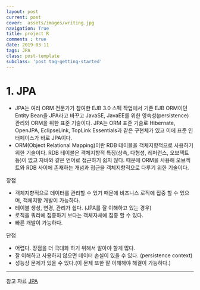```yaml
---
layout: post
current: post
cover:  assets/images/writing.jpg
navigation: True
title: project R
comments : true
date: 2019-03-11
tags: JPA
class: post-template
subclass: 'post tag-getting-started'
---
```

<h1> 1. JPA </h1>


* JPA는 여러 ORM 전문가가 참여한 EJB 3.0 스펙 작업에서 기존 EJB ORM이던 Entity Bean을 JPA라고 바꾸고 JavaSE, JavaEE를 위한 영속성(persistence) 관리와 ORM을 위한 표준 기술이다. JPA는 ORM 표준 기술로 Hibernate, OpenJPA, EclipseLink, TopLink Essentials과 같은 구현체가 있고 이에 표준 인터페이스가 바로 JPA이다.
* ORM(Object Relational Mapping)이란 RDB 테이블을 객체지향적으로 사용하기 위한 기술이다. RDB 테이블은 객체지향적 특징(상속, 다형성, 레퍼런스, 오브젝트 등)이 없고 자바와 같은 언어로 접근하기 쉽지 않다. 때문에 ORM을 사용해 오브젝트와 RDB 사이에 존재하는 개념과 접근을 객체지향적으로 다루기 위한 기술이다.

장점  


<ul>
	<li>객체지향적으로 데이터를 관리할 수 있기 때문에 비즈니스 로직에 집중 할 수 있으며, 객체지향 개발이 가능하다.</li>
	<li>테이블 생성, 변경, 관리가 쉽다. (JPA를 잘 이해하고 있는 경우)</li>
	<li>로직을 쿼리에 집중하기 보다는 객체자체에 집중 할 수 있다.</li>
	<li>빠른 개발이 가능하다.</li>
</ul>

단점


<ul>
	<li>어렵다. 장점을 더 극대화 하기 위해서 알아야 할게 많다.</li>
	<li>잘 이해하고 사용하지 않으면 데이터 손실이 있을 수 있다. (persistence context)</li>
	<li>성능상 문제가 있을 수 있다.(이 문제 또한 잘 이해해야 해결이 가능하다.)</li>
</ul>

---


참고 자료 
[JPA](https://blog.woniper.net/255)




